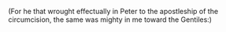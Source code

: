 (For he that wrought effectually in Peter to the apostleship of the circumcision, the same was mighty in me toward the Gentiles:)
